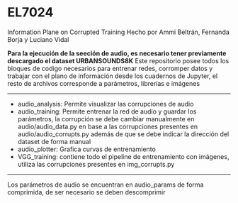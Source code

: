 # EL7024
Information Plane on Corrupted Training
Hecho por Ammi Beltrán, Fernanda Borja y Luciano Vidal

**Para la ejecución de la seeción de audio, es necesario tener previamente descargado el dataset URBANSOUNDS8K**
Este repositorio posee todos los bloques de codigo necesarios para entrenar redes, corromper datos y trabajar con el plano de información desde los cuadernos de Jupyter, el resto de archivos corresponde a parámetros, librerías e imágenes
***
* audio_analysis: Permite visualizar las corrupciones de audio
* audio_training: Permite entrenar la red de audio y guardar los parámetros, la corrupción se debe cambiar manualmente en audio/audio_data.py en base a las corrupciones presentes en audio/audio_corrupts.py además de que se debe indicar la dirección del dataset de forma manual
* audio_plotter: Grafica curvas de entrenamiento
* VGG_training: contiene todo el pipeline de entrenamiento con imágenes, utiliza las corrupciones presentes en img_corrupts.py

***
Los parámetros de audio se encuentran en audio_params de forma comprimida, de ser necesario se deben descomprimir
